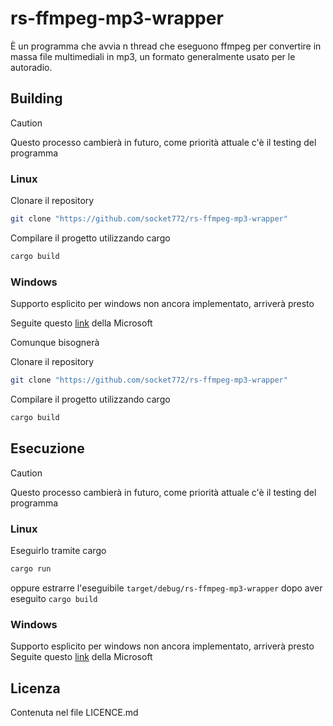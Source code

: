 # rs-ffmpeg-mp3-wrapper
È un programma che avvia n thread che eseguono ffmpeg per convertire in massa file multimediali in mp3, un formato generalmente usato per le autoradio.
## Building
> [!CAUTION]
> Questo processo cambierà in futuro, come priorità attuale c'è il testing del programma

### Linux
Clonare il repository
```sh
git clone "https://github.com/socket772/rs-ffmpeg-mp3-wrapper"
```

Compilare il progetto utilizzando cargo
```sh
cargo build
```

### Windows
Supporto esplicito per windows non ancora implementato, arriverà presto

Seguite questo [link](https://learn.microsoft.com/en-us/windows/dev-environment/rust/setup#install-rust) della Microsoft

Comunque bisognerà

Clonare il repository
```sh
git clone "https://github.com/socket772/rs-ffmpeg-mp3-wrapper"
```

Compilare il progetto utilizzando cargo
```sh
cargo build
```

## Esecuzione
> [!CAUTION]
> Questo processo cambierà in futuro, come priorità attuale c'è il testing del programma

### Linux
Eseguirlo tramite cargo
```sh
cargo run
```
oppure estrarre l'eseguibile `target/debug/rs-ffmpeg-mp3-wrapper` dopo aver eseguito `cargo build`

### Windows
Supporto esplicito per windows non ancora implementato, arriverà presto
Seguite questo [link](https://learn.microsoft.com/en-us/windows/dev-environment/rust/setup#install-rust) della Microsoft 

## Licenza
Contenuta nel file LICENCE.md